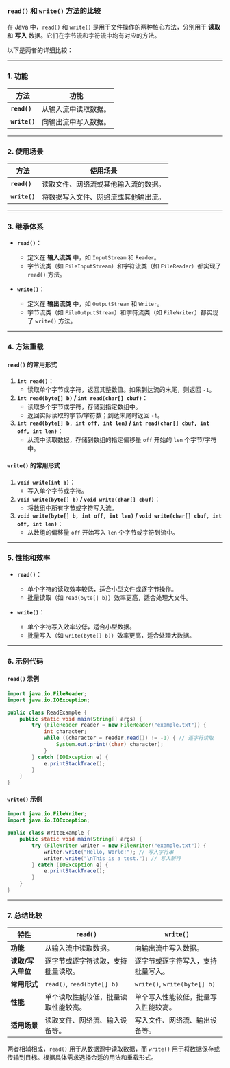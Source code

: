 ### **`read()` 和 `write()` 方法的比较**

在 Java 中，`read()` 和 `write()` 是用于文件操作的两种核心方法，分别用于 **读取** 和 **写入** 数据。它们在字节流和字符流中均有对应的方法。

以下是两者的详细比较：

---

### **1. 功能**

| 方法         | 功能                                               |
|--------------|----------------------------------------------------|
| **`read()`** | 从输入流中读取数据。                               |
| **`write()`** | 向输出流中写入数据。                              |

---

### **2. 使用场景**

| 方法         | 使用场景                                      |
|--------------|-----------------------------------------------|
| **`read()`** | 读取文件、网络流或其他输入流的数据。           |
| **`write()`** | 将数据写入文件、网络流或其他输出流。          |

---

### **3. 继承体系**

- **`read()`**：
    - 定义在 **输入流类** 中，如 `InputStream` 和 `Reader`。
    - 字节流类（如 `FileInputStream`）和字符流类（如 `FileReader`）都实现了 `read()` 方法。

- **`write()`**：
    - 定义在 **输出流类** 中，如 `OutputStream` 和 `Writer`。
    - 字节流类（如 `FileOutputStream`）和字符流类（如 `FileWriter`）都实现了 `write()` 方法。

---

### **4. 方法重载**

#### **`read()` 的常用形式**
1. **`int read()`**：
    - 读取单个字节或字符，返回其整数值。如果到达流的末尾，则返回 `-1`。
2. **`int read(byte[] b)` / `int read(char[] cbuf)`**：
    - 读取多个字节或字符，存储到指定数组中。
    - 返回实际读取的字节/字符数；到达末尾时返回 `-1`。
3. **`int read(byte[] b, int off, int len)` / `int read(char[] cbuf, int off, int len)`**：
    - 从流中读取数据，存储到数组的指定偏移量 `off` 开始的 `len` 个字节/字符中。

#### **`write()` 的常用形式**
1. **`void write(int b)`**：
    - 写入单个字节或字符。
2. **`void write(byte[] b)` / `void write(char[] cbuf)`**：
    - 将数组中所有字节或字符写入流。
3. **`void write(byte[] b, int off, int len)` / `void write(char[] cbuf, int off, int len)`**：
    - 从数组的偏移量 `off` 开始写入 `len` 个字节或字符到流中。

---

### **5. 性能和效率**

- **`read()`**：
    - 单个字符的读取效率较低，适合小型文件或逐字节操作。
    - 批量读取（如 `read(byte[] b)`）效率更高，适合处理大文件。

- **`write()`**：
    - 单个字符写入效率较低，适合小型数据。
    - 批量写入（如 `write(byte[] b)`）效率更高，适合处理大数据。

---

### **6. 示例代码**

#### **`read()` 示例**
```java
import java.io.FileReader;
import java.io.IOException;

public class ReadExample {
    public static void main(String[] args) {
        try (FileReader reader = new FileReader("example.txt")) {
            int character;
            while ((character = reader.read()) != -1) { // 逐字符读取
                System.out.print((char) character);
            }
        } catch (IOException e) {
            e.printStackTrace();
        }
    }
}
```

#### **`write()` 示例**
```java
import java.io.FileWriter;
import java.io.IOException;

public class WriteExample {
    public static void main(String[] args) {
        try (FileWriter writer = new FileWriter("example.txt")) {
            writer.write("Hello, World!"); // 写入字符串
            writer.write("\nThis is a test."); // 写入新行
        } catch (IOException e) {
            e.printStackTrace();
        }
    }
}
```

---

### **7. 总结比较**

| **特性**        | **`read()`**                                  | **`write()`**                               |
|-----------------|-----------------------------------------------|--------------------------------------------|
| **功能**        | 从输入流中读取数据。                          | 向输出流中写入数据。                        |
| **读取/写入单位**| 逐字节或逐字符读取，支持批量读取。             | 逐字节或逐字符写入，支持批量写入。          |
| **常用形式**    | `read()`, `read(byte[] b)`                   | `write()`, `write(byte[] b)`               |
| **性能**        | 单个读取性能较低，批量读取性能较高。            | 单个写入性能较低，批量写入性能较高。         |
| **适用场景**    | 读取文件、网络流、输入设备等。                 | 写入文件、网络流、输出设备等。              |

两者相辅相成，`read()` 用于从数据源中读取数据，而 `write()` 用于将数据保存或传输到目标。根据具体需求选择合适的用法和重载形式。
